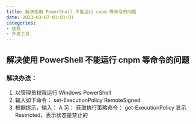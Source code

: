```yaml
---
title: 解决使用 PowerShell 不能运行 cnpm 等命令的问题
date: 2023-03-07 01:01:01
categories:
- 装机
- 开发工具
---
```


## 解决使用 PowerShell 不能运行 cnpm 等命令的问题
### 解决办法：
1. 以管理员权限运行 Windows PowerShell
2. 输入如下命令：
set-ExecutionPolicy RemoteSigned
3. 根据提示，输入： A
另：
获取执行策略命令：
get-ExecutionPolicy
显示Restricted，表示状态是禁止的